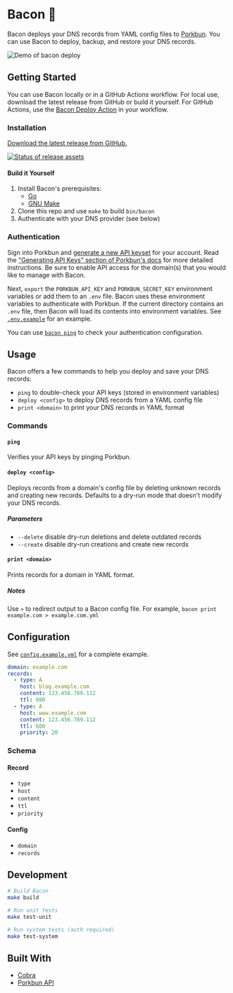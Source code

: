 # Bacon 🥓

Bacon deploys your DNS records from YAML config files to [Porkbun](https://porkbun.com/api/json/v3/documentation). You can use Bacon to deploy, backup, and restore your DNS records.

![Demo of bacon deploy](https://user-images.githubusercontent.com/19893438/167231076-2f99e0ce-9ed7-40e4-9b1e-fc2fd578cd0f.gif)

## Getting Started

You can use Bacon locally or in a GitHub Actions workflow. For local use, download the latest release from GitHub or build it yourself. For GitHub Actions, use the [Bacon Deploy Action](https://github.com/jungaretti/bacon-deploy-action) in your workflow.

### Installation

[Download the latest release from GitHub.](https://github.com/jungaretti/bacon/releases)

[![Status of release assets](https://github.com/jungaretti/bacon/actions/workflows/release-assets.yml/badge.svg)](https://github.com/jungaretti/bacon/actions/workflows/release-assets.yml)

#### Build it Yourself

1. Install Bacon's prerequisites:
   - [Go](https://go.dev/dl/)
   - [GNU Make](https://ftp.gnu.org/gnu/make/)
2. Clone this repo and use `make` to build `bin/bacon`
3. Authenticate with your DNS provider (see below)

### Authentication

Sign into Porkbun and [generate a new API keyset](https://porkbun.com/account/api) for your account. Read the ["Generating API Keys" section of Porkbun's docs](https://kb.porkbun.com/article/190-getting-started-with-the-porkbun-dns-api) for more detailed instructions. Be sure to enable API access for the domain(s) that you would like to manage with Bacon.

Next, `export` the `PORKBUN_API_KEY` and `PORKBUN_SECRET_KEY` environment variables or add them to an `.env` file. Bacon uses these environment variables to authenticate with Porkbun. If the current directory contains an `.env` file, then Bacon will load its contents into environment variables. See [`.env.example`](https://github.com/jungaretti/bacon/blob/main/.env.example) for an example.

You can use [`bacon ping`](#ping) to check your authentication configuration.

## Usage

Bacon offers a few commands to help you deploy and save your DNS records:

- `ping` to double-check your API keys (stored in environment variables)
- `deploy <config>` to deploy DNS records from a YAML config file
- `print <domain>` to print your DNS records in YAML format

### Commands

#### `ping`

Verifies your API keys by pinging Porkbun.

#### `deploy <config>`

Deploys records from a domain's config file by deleting unknown records and creating new records. Defaults to a dry-run mode that doesn't modify your DNS records.

##### Parameters

- `--delete` disable dry-run deletions and delete outdated records
- `--create` disable dry-run creations and create new records

#### `print <domain>`

Prints records for a domain in YAML format.

##### Notes

Use `>` to redirect output to a Bacon config file. For example, `bacon print example.com > example.com.yml`

## Configuration

See [`config.example.yml`](https://github.com/jungaretti/bacon/blob/main/config.example.yml) for a complete example.

```yaml
domain: example.com
records:
  - type: A
    host: blog.example.com
    content: 123.456.789.112
    ttl: 600
  - type: A
    host: www.example.com
    content: 123.456.789.112
    ttl: 600
    priority: 20
```

### Schema

#### Record

- `type`
- `host`
- `content`
- `ttl`
- `priority`

#### Config

- `domain`
- `records`

## Development

```bash
# Build Bacon
make build

# Run unit tests
make test-unit

# Run system tests (auth required)
make test-system
```

## Built With

- [Cobra](https://cobra.dev/)
- [Porkbun API](https://porkbun.com/api/json/v3/documentation)
